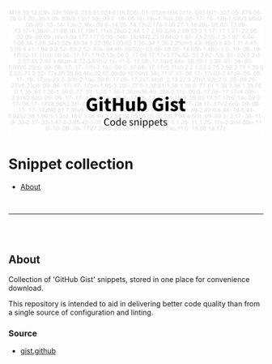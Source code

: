 ![Teaser](teaser.png)

# Snippet collection

- [About](#about)

<br>

---

<br><br>

## About

Collection of 'GitHub Gist' snippets, stored in one place for convenience download.

This repository is intended to aid in delivering better code quality than from a single source of configuration and linting.

### Source

- [gist.github](https://gist.github.com/ChristianOellers)

